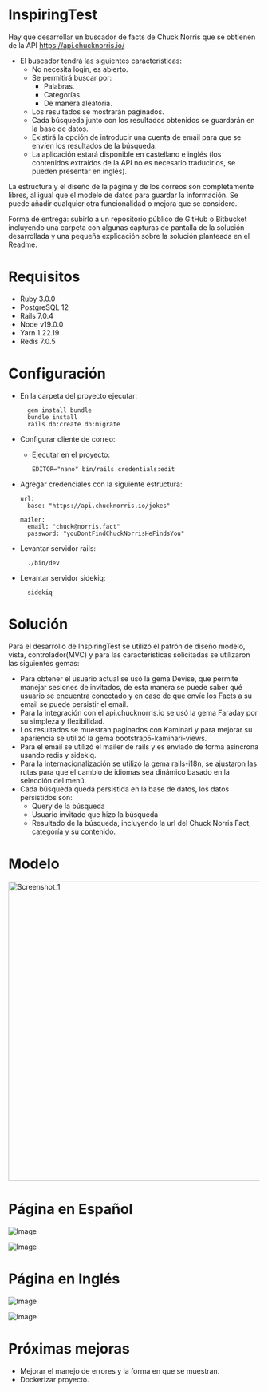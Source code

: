 # InspiringTest

Hay que desarrollar un buscador de facts de Chuck Norris que se obtienen de la API https://api.chucknorris.io/

- El buscador tendrá las siguientes características:
  - No necesita login, es abierto.
  - Se permitirá buscar por:
    - Palabras.
    - Categorías.
    - De manera aleatoria.
  - Los resultados se mostrarán paginados.
  - Cada búsqueda junto con los resultados obtenidos se guardarán en la base de datos.
  - Existirá la opción de introducir una cuenta de email para que se envíen los resultados de la búsqueda.
  - La aplicación estará disponible en castellano e inglés (los contenidos extraídos de la API no es necesario traducirlos, se pueden presentar en inglés).

La estructura y el diseño de la página y de los correos son completamente libres, al igual que el modelo de datos para guardar la información. Se puede añadir cualquier otra funcionalidad o mejora que se considere.

Forma de entrega: subirlo a un repositorio público de GitHub o Bitbucket incluyendo una carpeta con algunas capturas de pantalla de la solución desarrollada y una pequeña explicación sobre la solución planteada en el Readme.

# Requisitos

- Ruby 3.0.0
- PostgreSQL 12
- Rails 7.0.4
- Node v19.0.0
- Yarn 1.22.19
- Redis 7.0.5

# Configuración
  - En la carpeta del proyecto ejecutar: 

      ```
        gem install bundle
        bundle install
        rails db:create db:migrate
    ```
  - Configurar cliente de correo:
    - Ejecutar en el proyecto:
      ```
      EDITOR="nano" bin/rails credentials:edit
      ```
  - Agregar credenciales con la siguiente estructura:
      ```
      url:
        base: "https://api.chucknorris.io/jokes"

      mailer:
        email: "chuck@norris.fact"
        password: "youDontFindChuckNorrisHeFindsYou"
      ```
  - Levantar servidor rails:
      ```
        ./bin/dev
      ```
  - Levantar servidor sidekiq:
      ```
        sidekiq
      ```
# Solución 

Para el desarrollo de InspiringTest se utilizó el patrón de diseño modelo, vista, controlador(MVC) y para las características solicitadas se utilizaron las siguientes gemas:

- Para obtener el usuario actual se usó la gema Devise, que permite manejar sesiones de invitados, de esta manera se puede saber qué usuario se encuentra conectado y en caso de que envíe los Facts a su email se puede persistir el email.
- Para la integración con el api.chucknorris.io se usó la gema Faraday por su simpleza y flexibilidad.
- Los resultados se muestran paginados con Kaminari y para mejorar su apariencia se utilizó la gema bootstrap5-kaminari-views.
- Para el email se utilizó el mailer de rails y es enviado de forma asíncrona usando redis y sidekiq.
- Para la internacionalización se utilizó la gema rails-i18n, se ajustaron las rutas para que el cambio de idiomas sea dinámico basado en la selección del menú.
- Cada búsqueda queda persistida en la base de datos, los datos persistidos son:
  - Query de la búsqueda
  - Usuario invitado que hizo la búsqueda
  - Resultado de la búsqueda, incluyendo la url del Chuck Norris Fact, categoría y su contenido.

# Modelo

<img width="600" alt="Screenshot_1" src="https://user-images.githubusercontent.com/4138880/201215838-b22a4f4f-0a1b-48bb-aa88-0ef7de8f67fc.png">

# Página en Español

![Image](https://user-images.githubusercontent.com/4138880/201219094-47d472a9-dbc1-4d15-883f-a37a18dc99ef.png)

![Image](https://user-images.githubusercontent.com/4138880/201219095-0ba90e9b-7561-42ef-b147-532690eb068a.png)

# Página en Inglés

![Image](https://user-images.githubusercontent.com/4138880/201219093-a13f36b8-ff3b-4674-aaac-fe319faf75e0.png)

![Image](https://user-images.githubusercontent.com/4138880/201219092-9c3bd33e-96bb-4eb7-a368-bf49974ed5bf.png)

# Próximas mejoras

- Mejorar el manejo de errores y la forma en que se muestran.
- Dockerizar proyecto.